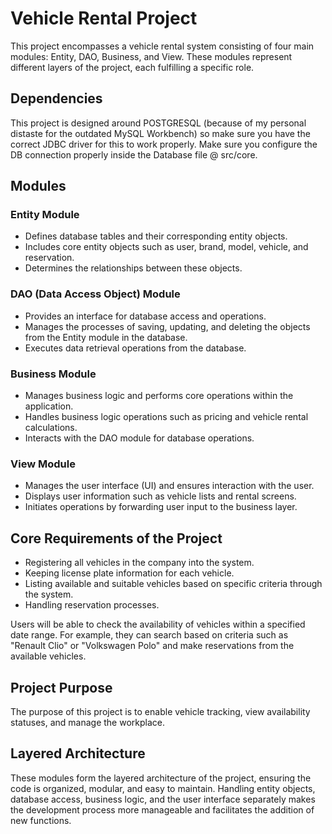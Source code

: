# Vehicle Rental Project

This project encompasses a vehicle rental system consisting of four main modules: Entity, DAO, Business, and View. These modules represent different layers of the project, each fulfilling a specific role.

## Dependencies

This project is designed around POSTGRESQL (because of my personal distaste for the outdated MySQL Workbench) so make sure you have the correct JDBC driver for this to work properly.
Make sure you configure the DB connection properly inside the Database file @ src/core.

## Modules

### Entity Module
- Defines database tables and their corresponding entity objects.
- Includes core entity objects such as user, brand, model, vehicle, and reservation.
- Determines the relationships between these objects.

### DAO (Data Access Object) Module
- Provides an interface for database access and operations.
- Manages the processes of saving, updating, and deleting the objects from the Entity module in the database.
- Executes data retrieval operations from the database.

### Business Module
- Manages business logic and performs core operations within the application.
- Handles business logic operations such as pricing and vehicle rental calculations.
- Interacts with the DAO module for database operations.

### View Module
- Manages the user interface (UI) and ensures interaction with the user.
- Displays user information such as vehicle lists and rental screens.
- Initiates operations by forwarding user input to the business layer.

## Core Requirements of the Project
- Registering all vehicles in the company into the system.
- Keeping license plate information for each vehicle.
- Listing available and suitable vehicles based on specific criteria through the system.
- Handling reservation processes.

Users will be able to check the availability of vehicles within a specified date range. For example, they can search based on criteria such as "Renault Clio" or "Volkswagen Polo" and make reservations from the available vehicles.

## Project Purpose

The purpose of this project is to enable vehicle tracking, view availability statuses, and manage the workplace.

## Layered Architecture

These modules form the layered architecture of the project, ensuring the code is organized, modular, and easy to maintain. Handling entity objects, database access, business logic, and the user interface separately makes the development process more manageable and facilitates the addition of new functions.
